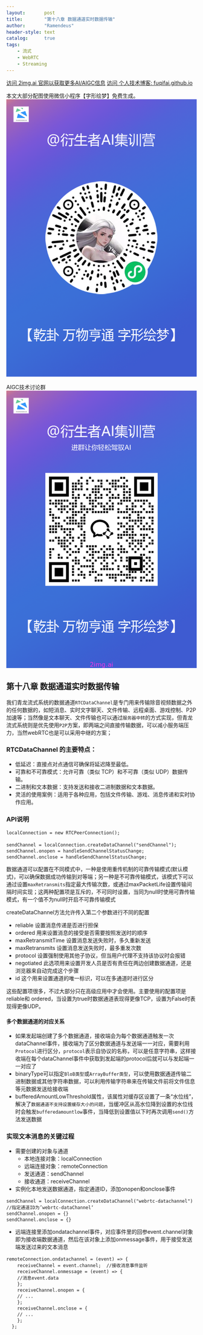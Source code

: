 ```yaml
---
layout:       post
title:        "第十八章 数据通道实时数据传输"
author:       "Ramendeus"
header-style: text
catalog:      true
tags:
    - 流式
    - WebRTC
    - Streaming
---
```


[访问 2img.ai 官网以获取更多AI/AIGC信息](https://2img.ai)
[访问 个人技术博客: fuqifai.github.io](https://fuqifai.github.io)

本文大部分配图使用微信小程序【字形绘梦】免费生成。
![](/img/小程序码.png)

AIGC技术讨论群
![](/img/RA群永久二维码.png)

## 第十八章 数据通道实时数据传输


我们青龙流式系统的数据通道`RTCDataChannel`是专门用来传输除音视频数据之外的任何数据的，如短消息、实时文字聊天、文件传输、远程桌面、游戏控制、P2P加速等；当然像是文本聊天、文件传输也可以通过`服务器中转`的方式实现，但青龙流式系统则是优先使用`P2P`方案，即两端之间直接传输数据，可以减小服务端压力，当然webRTC也是可以采用中继的方案；

### **RTCDataChannel 的主要特点：**

+   低延迟：直接点对点通信可确保将延迟降至最低。
+   可靠和不可靠模式：允许可靠（类似 TCP）和不可靠（类似 UDP）数据传输。
+   二进制和文本数据：支持发送和接收二进制数据和文本数据。
+   灵活的使用案例：适用于各种应用，包括文件传输、游戏、消息传递和实时协作应用。

### API说明

```
localConnection = new RTCPeerConnection();

sendChannel = localConnection.createDataChannel("sendChannel");
sendChannel.onopen = handleSendChannelStatusChange;
sendChannel.onclose = handleSendChannelStatusChange;
```

数据通道可以配置在不同模式中，一种是使用重传机制的可靠传输模式(默认模式)，可以确保数据成功传输到对等端；另一种是不可靠传输模式，该模式下可以通过设置`maxRetransmits`指定最大传输次数，或通过maxPacketLife设置传输间隔时间实现；这两种配置项是互斥的，不可同时设置，当同为null时使用可靠传输模式，有一个值不为null时开启不可靠传输模式

createDataChannel方法允许传入第二个参数进行不同的配置

+   reliable 设置消息传递是否进行担保
+   ordered 用来设置消息的接受是否需要按照发送时的顺序
+   maxRetransmitTime 设置消息发送失败时，多久重新发送
+   maxRetransmits 设置消息发送失败时，最多重发次数
+   protocol 设置强制使用其他子协议，但当用户代理不支持该协议时会报错
+   negotiated 此选项用来设置开发人员是否有责任在两边创建数据通道，还是浏览器来自动完成这个步骤
+   id 这个用来设置通道的唯一标识，可以在多通道时进行区分

这些配置项很多，不过大部分只在高级应用中才会使用。主要使用的配置项是reliable和 ordered，当设置为true时数据通道表现得更像TCP，设置为False时表现得更像UDP。

#### 多个数据通道的对应关系

+   如果发起端创建了多个数据通道，接收端会为每个数据通道触发一次dataChannel事件，接收端为了区分数据通道与发送端一一对应，需要利用`Protocol`进行区分，`protocol`表示自协议的名称，可以是任意字符串，这样接收端在每个dataChannel事件中获取到发起端的protocol后就可以与发起端一一对应了
+   binaryType可以指定`BloB类型`或`ArrayBuffer类型`，可以使用数据通道传输二进制数据或其他字符串数据，可以利用传输字符串来在传输文件前将文件信息等元数据发送给接收端
+   bufferedAmountLowThreshold属性，该属性对缓存区设置了一条“水位线”，解决了`数据通道不支持设置缓存大小的问题`，当缓冲区从高水位降到设置的水位线时会触发`bufferedamountlow`事件，当降低到设置值以下时再次调用`send()`方法发送数据

### 实现文本消息的关键过程

+   需要创建的对象与通道
    +   本地连接对象：localConnection
    +   远端连接对象：remoteConnection
    +   发送通道：sendChannel
    +   接收通道：receiveChannel
+   实例化本地发送数据通道，指定通道ID，添加onopen和onclose事件

```
sendChannel = localConnection.createDataChannel("webrtc-datachannel") //指定通道ID为’webrtc-dataChannel‘
sendChannel.onopen = {}
sendChannel.onclose = {}
```

+   远端连接里添加ondatachannel事件，对应事件里的回参event.channel对象即为接收端数据通道，然后在该对象上添加onmessage事件，用于接受发送端发送过来的文本消息

```
remoteConnection.ondatachannel = (event) => {  
    receiveChannel = event.channel;  //接收消息事件监听  
    receiveChannel.onmessage = (event) => {    
    //消息event.data  
    };  
    receiveChannel.onopen = {    
    // ...  
    };  
    receiveChannel.onclose = {    
    // ...  
    };
  };
```

